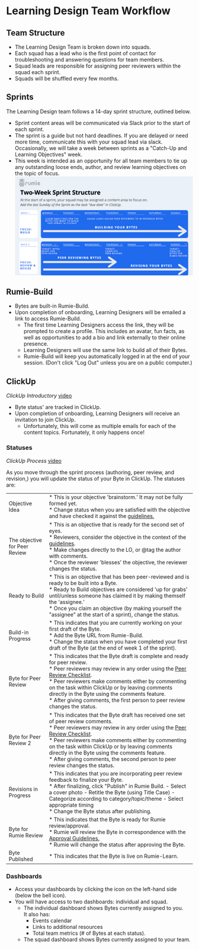 # Learning Design Team Workflow

## Team Structure

* The Learning Design Team is broken down into squads.
* Each squad has a lead who is the first point of contact for troubleshooting and answering questions for team members.
* Squad leads are responsible for assigning peer reviewers within the squad each sprint.
* Squads will be shuffled every few months.

## Sprints

The Learning Design team follows a 14-day sprint structure, outlined below.

* Sprint content areas will be communicated via Slack prior to the start of each sprint.
* The sprint is a guide but not hard deadlines. If you are delayed or need more time, communicate this with your squad lead via slack.
Occasionally, we will take a week between sprints as a "Catch-Up and Learning Objectives" week.
* This week is intended as an opportunity for all team members to tie up any outstanding loose ends, author, and review learning objectives on the topic of focus. <br> 
![](rumieSprint.png)


## Rumie-Build

* Bytes are built-in Rumie-Build.
* Upon completion of onboarding, Learning Designers will be emailed a link to access Rumie-Build.
  - The first time Learning Designers access the link, they will be prompted to create a profile. This includes an avatar, fun facts, as well as opportunities to add a bio and link externally to their online presence.
  - Learning Designers will use the same link to build all of their Bytes.
  - Rumie-Build will keep you automatically logged in at the end of your session. (Don't click "Log Out" unless you are on a public computer.)

## ClickUp

_ClickUp Introductory_ [<u>video</u>](https://www.youtube.com/watch?v=DRCy2WSjTd8&feature=youtu.be&ab_channel=SamZimmer)

* Byte status' are tracked in ClickUp.
* Upon completion of onboarding, Learning Designers will receive an invitation to join ClickUp. 
  - Unfortunately, this will come as multiple emails for each of the content topics. Fortunately, it only happens once!

### Statuses

_ClickUp Process_ [<u>video</u>](https://youtu.be/2q5Rx1wPpuY)

As you move through the sprint process (authoring, peer review, and revision,) you will update the status of your Byte in ClickUp. The statuses are:

|  |  |
| --- | --- |
| Objective Idea | * This is your objective 'brainstorm.' It may not be fully formed yet. <br> * Change status when you are satisfied with the objective and have checked it against the [<u>guidelines.</u>](https://docs.google.com/document/d/1S9ceZKlI7ODSk-SCnVW022ErcSoJWgUdwVGrKNhjWSo/edit#heading=h.e6bgk9la8ngz) <br> |
| The objective for Peer Review | * This is an objective that is ready for the second set of eyes. <br> * Reviewers, consider the objective in the context of the [<u>guidelines</u>](https://docs.google.com/document/d/1S9ceZKlI7ODSk-SCnVW022ErcSoJWgUdwVGrKNhjWSo/edit#heading=h.e6bgk9la8ngz). <br> * Make changes directly to the LO, or @tag the author with comments. <br> * Once the reviewer 'blesses' the objective, the reviewer changes the status. <br> |
| Ready to Build | * This is an objective that has been peer-reviewed and is ready to be built into a Byte. <br> * Ready to Build objectives are considered 'up for grabs' until/unless someone has claimed it by making themself the 'assignee.' <br> * Once you claim an objective (by making yourself the "assignee" at the start of a sprint), change the status. <br> |
| Build-in Progress | * This indicates that you are currently working on your first draft of the Byte. <br> * Add the Byte URL from Rumie-Build. <br> * Change the status when you have completed your first draft of the Byte (at the end of week 1 of the sprint). <br>|
| Byte for Peer Review | * This indicates that the Byte draft is complete and ready for peer review. <br> * Peer reviewers may review in any order using the [<u>Peer Review Checklist</u>](https://docs.google.com/document/d/1S9ceZKlI7ODSk-SCnVW022ErcSoJWgUdwVGrKNhjWSo/edit#heading=h.381elfqk3uxf). <br> * Peer reviewers make comments either by commenting on the task within ClickUp or by leaving comments directly in the Byte using the comments feature. <br> * After giving comments, the first person to peer review changes the status. |
| Byte for Peer Review 2 | * This indicates that the Byte draft has received one set of peer review comments. <br> * Peer reviewers may review in any order using the [<u>Peer Review Checklist</u>](https://docs.google.com/document/d/1S9ceZKlI7ODSk-SCnVW022ErcSoJWgUdwVGrKNhjWSo/edit#heading=h.381elfqk3uxf). <br> * Peer reviewers make comments either by commenting on the task within ClickUp or by leaving comments directly in the Byte using the comments feature. <br> * After giving comments, the second person to peer review changes the status. <br> |
| Revisions in Progress | * This indicates that you are incorporating peer review feedback to finalize your Byte. <br> * After finalizing, click "Publish" in Rumie Build. - Select a cover photo - Retitle the Byte (using Title Case) - Categorize according to category/topic/theme - Select appropriate timing <br> * Change the Byte status after publishing. <br> |
| Byte for Rumie Review | * This indicates that the Byte is ready for Rumie review/approval. <br> * Rumie will review the Byte in correspondence with the [<u>Approval Guidelines.</u>](https://docs.google.com/document/d/1S9ceZKlI7ODSk-SCnVW022ErcSoJWgUdwVGrKNhjWSo/edit#heading=h.giyd5nuwn271) <br> * Rumie will change the status after approving the Byte. <br> |
| Byte Published | * This indicates that the Byte is live on Rumie-Learn. <br> |

### Dashboards

* Access your dashboards by clicking the icon on the left-hand side (below the bell icon).
* You will have access to two dashboards: individual and squad. 
  - The individual dashboard shows Bytes currently assigned to you.<br>
It also has:
    + Events calendar
    + Links to additional resources
    + Total team metrics (# of Bytes at each status).
  - The squad dashboard shows Bytes currently assigned to your team.